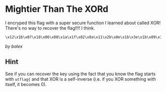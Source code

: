 # Mightier Than The XORd

I encryped this flag with a super secure function I learned about called XOR! There's no way to recover the flag!!!! I think.

```
\x12\x1b\x07\x18\x06\x08\x1a\x1f\x02\x0a\x11\x2b\x0e\x1b\x3e\x1b\x09\x30\x13\x11\x17\x0a\x00\x00\x1a
```

_by balex_

## Hint

See if you can recover the key using the fact that you know the flag starts with `utflag{` and that XOR is a self-inverse (i.e. if you XOR something with itself, it becomes 0).
